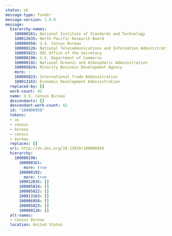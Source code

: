 ```yaml
---
status: ok
message-type: funder
message-version: 1.0.0
message:
  hierarchy-names:
    100000161: National Institute of Standards and Technology
    100012635: North Pacific Research Board
    100006958: U.S. Census Bureau
    100000126: National Telecommunications and Information Administration
    100005822: DOC Office of the Secretary
    100000190: U.S. Department of Commerce
    100000192: National Oceanic and Atmospheric Administration
    100005824: Minority Business Development Agency
    more: ~
    100005823: International Trade Administration
    100013163: Economic Development Administration
  replaced-by: []
  work-count: 42
  name: U.S. Census Bureau
  descendants: []
  descendant-work-count: 42
  id: "100006958"
  tokens:
  - us
  - census
  - bureau
  - census
  - bureau
  replaces: []
  uri: http://dx.doi.org/10.13039/100006958
  hierarchy:
    100000190:
      100000161:
        more: true
      100000192:
        more: true
      100012635: []
      100005824: []
      100005822: []
      100013163: []
      100006958: []
      100005823: []
      100000126: []
  alt-names:
  - Census Bureau
  location: United States
...
```

